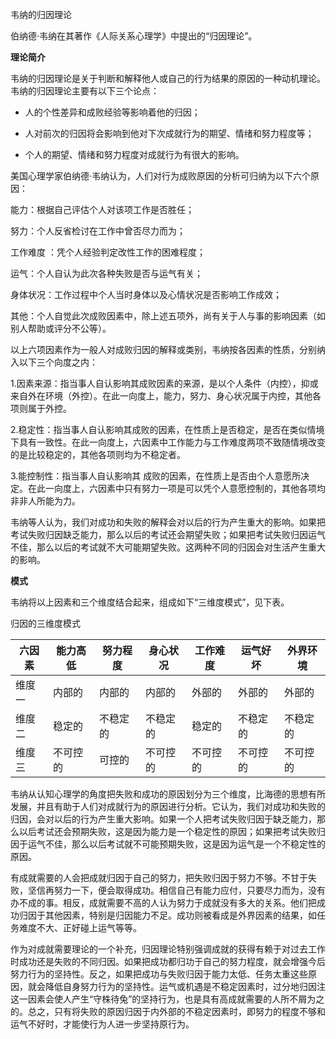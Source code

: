 韦纳的归因理论

伯纳德·韦纳在其著作《人际关系心理学》中提出的“归因理论”。

**理论简介**

韦纳的归因理论是关于判断和解释他人或自己的行为结果的原因的一种动机理论。韦纳的归因理论主要有以下三个论点：

- 人的个性差异和成败经验等影响着他的归因；

- 人对前次的归因将会影响到他对下次成就行为的期望、情绪和努力程度等；

- 个人的期望、情绪和努力程度对成就行为有很大的影响。

美国心理学家伯纳德·韦纳认为，人们对行为成败原因的分析可归纳为以下六个原因：

能力：根据自己评估个人对该项工作是否胜任；

努力：个人反省检讨在工作中曾否尽力而为；

工作难度 ：凭个人经验判定改性工作的困难程度；

运气：个人自认为此次各种失败是否与运气有关；

身体状况：工作过程中个人当时身体以及心情状况是否影响工作成效；

其他：个人自觉此次成败因素中，除上述五项外，尚有关于人与事的影响因素（如别人帮助或评分不公等）。

以上六项因素作为一般人对成败归因的解释或类别，韦纳按各因素的性质，分别纳入以下三个向度之内：

1.因素来源：指当事人自认影响其成败因素的来源，是以个人条件（内控），抑或来自外在环境（外控）。在此一向度上，能力，努力、身心状况属于内控，其他各项则属于外控。

2.稳定性：指当事人自认影响其成败的因素，在性质上是否稳定，是否在类似情境下具有一致性。在此一向度上，六因素中工作能力与工作难度两项不致随情境改变的是比较稳定的，其他各项则均为不稳定者。

3.能控制性：指当事人自认影响其 成败的因素，在性质上是否由个人意愿所决定。在此一向度上，六因素中只有努力一项是可以凭个人意愿控制的，其他各项均非非人所能为力。

韦纳等人认为，我们对成功和失败的解释会对以后的行为产生重大的影响。如果把考试失败归因缺乏能力，那么以后的考试还会期望失败；如果把考试失败归因运气不佳，那么以后的考试就不大可能期望失败。这两种不同的归因会对生活产生重大的影响。

**模式**

韦纳将以上因素和三个维度结合起来，组成如下“三维度模式”，见下表。

归因的三维度模式

| 六因素 | 能力高低 | 努力程度 | 身心状况 | 工作难度 | 运气好坏 | 外界环境 |
| ------ | -------- | -------- | -------- | -------- | -------- | -------- |
| 维度一 | 内部的   | 内部的   | 内部的   | 外部的   | 外部的   | 外部的   |
| 维度二 | 稳定的   | 不稳定的 | 不稳定的 | 稳定的   | 不稳定的 | 不稳定的 |
| 维度三 | 不可控的 | 可控的   | 不可控的 | 不可控的 | 不可控的 | 不可控的 |

韦纳从认知心理学的角度把失败和成功的原因划分为三个维度，比海德的思想有所发展，并且有助于人们对成就行为的原因进行分析。它认为，我们对成功和失败的归因，会对以后的行为产生重大影响。如果一个人把考试失败归因于缺乏能力，那么以后考试还会预期失败，这是因为能力是一个稳定性的原因；如果把考试失败归因于运气不佳，那么以后考试就不可能预期失败，这是因为运气是一个不稳定性的原因。

有成就需要的人会把成就归因于自己的努力，把失败归因于努力不够。不甘于失败，坚信再努力一下，便会取得成功。相信自己有能力应付，只要尽力而为，没有办不成的事。相反，成就需要不高的人认为努力于成就没有多大的关系。他们把成功归因于其他因素，特别是归因能力不足。成功则被看成是外界因素的结果，如任务难度不大、正好碰上运气等等。

作为对成就需要理论的一个补充，归因理论特别强调成就的获得有赖于对过去工作时成功还是失败的不同归因。如果把成功都归功于自己的努力程度，就会增强今后努力行为的坚持性。反之，如果把成功与失败归因于能力太低、任务太重这些原因，就会降低自身努力行为的坚持性。运气或机遇是不稳定因素时，过分地归因注这一因素会使人产生“守株待兔”的坚持行为，也是具有高成就需要的人所不屑为之的。总之，只有将失败的原因归因于内外部的不稳定因素时，即努力的程度不够和运气不好时，才能使行为人进一步坚持原行为。

